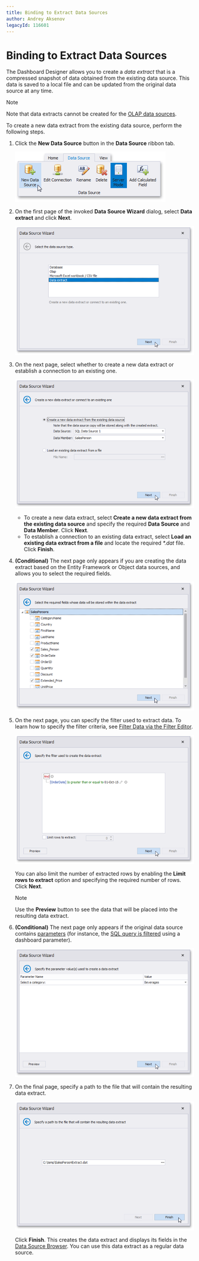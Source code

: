 ```yaml
---
title: Binding to Extract Data Sources
author: Andrey Aksenov
legacyId: 116601
---
```

# Binding to Extract Data Sources
The Dashboard Designer allows you to create a _data extract_ that is a compressed snapshot of data obtained from the existing data source. This data is saved to a local file and can be updated from the original data source at any time.

> [!NOTE]
> Note that data extracts cannot be created for the [OLAP data sources](connecting-to-olap-cubes.md).

To create a new data extract from the existing data source, perform the following steps.
1. Click the **New Data Source** button in the **Data Source** ribbon tab.
	
	![NewDataSourceButtonRibbon(Extract)](../../../images/img123128.png)
2. On the first page of the invoked **Data Source Wizard** dialog, select **Data extract** and click **Next**.
	
	![DataSourceWizard_Extract](../../../images/img123129.png)
3. On the next page, select whether to create a new data extract or establish a connection to an existing one.
	
	![DataSourceWizard_Extract_NewOrExisting](../../../images/img123130.png)
	* To create a new data extract, select **Create a new data extract from the existing data source** and specify the required **Data Source** and **Data Member**. Click **Next**.
	* To establish a connection to an existing data extract, select **Load an existing data extract from a file** and locate the required _*.dat_ file. Click **Finish**.
4. **(Conditional)** The next page only appears if you are creating the data extract based on the Entity Framework or Object data sources, and allows you to select the required fields.
	
	![DataSourceWizard_Extract_SelectFields](../../../images/img123955.png)
5. On the next page, you can specify the filter used to extract data. To learn how to specify the filter criteria, see [Filter Data via the Filter Editor](../../../../interface-elements-for-desktop/articles/filter-editor/filter-data-via-the-filter-editor.md).
	
	![DataSourceWizard_Extract_FilterData](../../../images/img123131.png)
	
	You can also limit the number of extracted rows by enabling the **Limit rows to extract** option and specifying the required number of rows. Click **Next**.
	
	> [!NOTE]
	> Use the **Preview** button to see the data that will be placed into the resulting data extract.
6. **(Conditional)** The next page only appears if the original data source contains [parameters](../data-analysis/using-dashboard-parameters.md) (for instance, the [SQL query is filtered](../working-with-data/filter-queries.md) using a dashboard parameter).
	
	![DataSourceWizard_Extract_SpecifyParameterValues](../../../images/img124257.png)
7. On the final page, specify a path to the file that will contain the resulting data extract.
	
	![DataSourceWizard_Extract_Finish](../../../images/img123132.png)
	
	Click **Finish**. This creates the data extract and displays its fields in the [Data Source Browser](../ui-elements/data-source-browser.md). You can use this data extract as a regular data source.